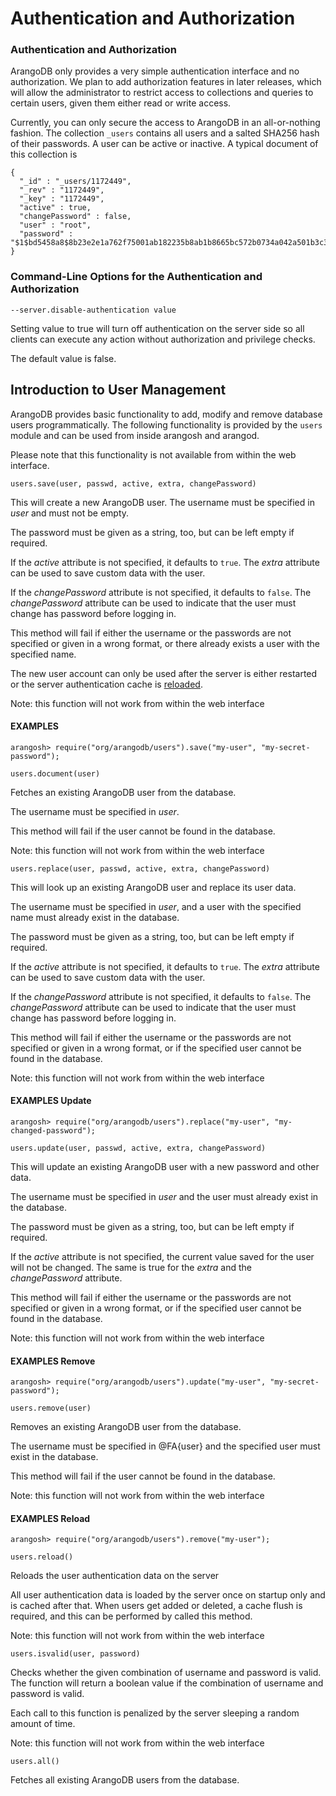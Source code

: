 <a name="authentication_and_authorization"></a>
# Authentication and Authorization

<a name="authentication_and_authorization"></a>
### Authentication and Authorization

ArangoDB only provides a very simple authentication interface and no
authorization. We plan to add authorization features in later releases, which
will allow the administrator to restrict access to collections and queries to
certain users, given them either read or write access.

Currently, you can only secure the access to ArangoDB in an all-or-nothing
fashion. The collection `_users` contains all users and a salted SHA256 hash
of their passwords. A user can be active or inactive. A typical document of this
collection is

	{ 
	  "_id" : "_users/1172449", 
	  "_rev" : "1172449", 
	  "_key" : "1172449", 
	  "active" : true, 
	  "changePassword" : false, 
	  "user" : "root", 
	  "password" : "$1$bd5458a8$8b23e2e1a762f75001ab182235b8ab1b8665bc572b0734a042a501b3c34e567a" 
	}

<!--

@EXAMPLE_ARANGOSH_OUTPUT{AuthenticationExample1}
    db._users.firstExample("user", "root")
@END_EXAMPLE_ARANGOSH_OUTPUT

-->

<a name="command-line_options_for_the_authentication_and_authorization"></a>
### Command-Line Options for the Authentication and Authorization

`--server.disable-authentication value`

Setting value to true will turn off authentication on the server side so all clients can execute any action without authorization and privilege checks.

The default value is false.

<!--@copydetails triagens::arango::ArangoServer::_disableAuthentication-->

<a name="introduction_to_user_management"></a>
## Introduction to User Management

ArangoDB provides basic functionality to add, modify and remove database users
programmatically. The following functionality is provided by the `users` module
and can be used from inside arangosh and arangod.

Please note that this functionality is not available from within the web
interface.

`users.save(user, passwd, active, extra, changePassword)`

This will create a new ArangoDB user. The username must be specified in
*user* and must not be empty.

The password must be given as a string, too, but can be left empty if required.

If the *active* attribute is not specified, it defaults to `true`. The
*extra* attribute can be used to save custom data with the user.

If the *changePassword* attribute is not specified, it defaults to `false`.
The *changePassword* attribute can be used to indicate that the user must
change has password before logging in.

This method will fail if either the username or the passwords are not specified
or given in a wrong format, or there already exists a user with the specified
name.

The new user account can only be used after the server is either restarted or
the server authentication cache is [reloaded](#examples_reload).

Note: this function will not work from within the web interface

<a name="examples"></a>
#### EXAMPLES

    arangosh> require("org/arangodb/users").save("my-user", "my-secret-password");

`users.document(user)`

Fetches an existing ArangoDB user from the database.

The username must be specified in *user*.

This method will fail if the user cannot be found in the database.

Note: this function will not work from within the web interface

`users.replace(user, passwd, active, extra, changePassword)`

This will look up an existing ArangoDB user and replace its user data.

The username must be specified in *user*, and a user with the specified name
must already exist in the database.

The password must be given as a string, too, but can be left empty if required.

If the *active* attribute is not specified, it defaults to `true`.  The
*extra* attribute can be used to save custom data with the user.

If the *changePassword* attribute is not specified, it defaults to `false`.
The *changePassword* attribute can be used to indicate that the user must
change has password before logging in.

This method will fail if either the username or the passwords are not specified
or given in a wrong format, or if the specified user cannot be found in the
database.

Note: this function will not work from within the web interface

<a name="examples_update"></a>
#### EXAMPLES Update

    arangosh> require("org/arangodb/users").replace("my-user", "my-changed-password");

`users.update(user, passwd, active, extra, changePassword)`

This will update an existing ArangoDB user with a new password and other data.

The username must be specified in *user* and the user must already exist in
the database.

The password must be given as a string, too, but can be left empty if required.

If the *active* attribute is not specified, the current value saved for the
user will not be changed. The same is true for the *extra* and the
*changePassword* attribute.

This method will fail if either the username or the passwords are not specified
or given in a wrong format, or if the specified user cannot be found in the
database.

Note: this function will not work from within the web interface

<a name="examples_remove"></a>
#### EXAMPLES Remove

    arangosh> require("org/arangodb/users").update("my-user", "my-secret-password");

`users.remove(user)`

Removes an existing ArangoDB user from the database.

The username must be specified in @FA{user} and the specified user must exist in
the database.

This method will fail if the user cannot be found in the database.

Note: this function will not work from within the web interface

<a name="examples_reload"></a>
#### EXAMPLES Reload

    arangosh> require("org/arangodb/users").remove("my-user");

`users.reload()`

Reloads the user authentication data on the server

All user authentication data is loaded by the server once on startup only and is
cached after that. When users get added or deleted, a cache flush is required,
and this can be performed by called this method.

Note: this function will not work from within the web interface

`users.isvalid(user, password)`

Checks whether the given combination of username and password is valid.  The
function will return a boolean value if the combination of username and password
is valid.

Each call to this function is penalized by the server sleeping a random
amount of time.

Note: this function will not work from within the web interface

`users.all()`

Fetches all existing ArangoDB users from the database.